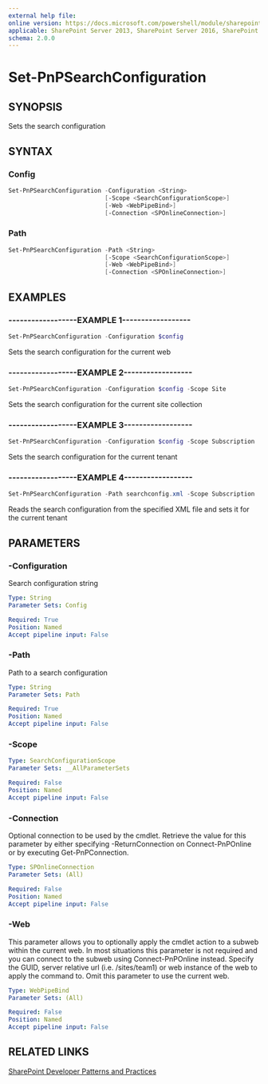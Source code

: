 ```yaml
---
external help file:
online version: https://docs.microsoft.com/powershell/module/sharepoint-pnp/set-pnpsearchconfiguration
applicable: SharePoint Server 2013, SharePoint Server 2016, SharePoint Server 2019, SharePoint Online
schema: 2.0.0
---
```


# Set-PnPSearchConfiguration

## SYNOPSIS
Sets the search configuration

## SYNTAX

### Config
```powershell
Set-PnPSearchConfiguration -Configuration <String>
                           [-Scope <SearchConfigurationScope>]
                           [-Web <WebPipeBind>]
                           [-Connection <SPOnlineConnection>]
```

### Path
```powershell
Set-PnPSearchConfiguration -Path <String>
                           [-Scope <SearchConfigurationScope>]
                           [-Web <WebPipeBind>]
                           [-Connection <SPOnlineConnection>]
```

## EXAMPLES

### ------------------EXAMPLE 1------------------
```powershell
Set-PnPSearchConfiguration -Configuration $config
```

Sets the search configuration for the current web

### ------------------EXAMPLE 2------------------
```powershell
Set-PnPSearchConfiguration -Configuration $config -Scope Site
```

Sets the search configuration for the current site collection

### ------------------EXAMPLE 3------------------
```powershell
Set-PnPSearchConfiguration -Configuration $config -Scope Subscription
```

Sets the search configuration for the current tenant

### ------------------EXAMPLE 4------------------
```powershell
Set-PnPSearchConfiguration -Path searchconfig.xml -Scope Subscription
```

Reads the search configuration from the specified XML file and sets it for the current tenant

## PARAMETERS

### -Configuration
Search configuration string

```yaml
Type: String
Parameter Sets: Config

Required: True
Position: Named
Accept pipeline input: False
```

### -Path
Path to a search configuration

```yaml
Type: String
Parameter Sets: Path

Required: True
Position: Named
Accept pipeline input: False
```

### -Scope


```yaml
Type: SearchConfigurationScope
Parameter Sets: __AllParameterSets

Required: False
Position: Named
Accept pipeline input: False
```

### -Connection
Optional connection to be used by the cmdlet. Retrieve the value for this parameter by either specifying -ReturnConnection on Connect-PnPOnline or by executing Get-PnPConnection.

```yaml
Type: SPOnlineConnection
Parameter Sets: (All)

Required: False
Position: Named
Accept pipeline input: False
```

### -Web
This parameter allows you to optionally apply the cmdlet action to a subweb within the current web. In most situations this parameter is not required and you can connect to the subweb using Connect-PnPOnline instead. Specify the GUID, server relative url (i.e. /sites/team1) or web instance of the web to apply the command to. Omit this parameter to use the current web.

```yaml
Type: WebPipeBind
Parameter Sets: (All)

Required: False
Position: Named
Accept pipeline input: False
```

## RELATED LINKS

[SharePoint Developer Patterns and Practices](https://aka.ms/sppnp)
